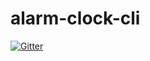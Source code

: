 # alarm-clock-cli

[![Gitter](https://badges.gitter.im/alarm-clock-cli/community.svg)](https://gitter.im/alarm-clock-cli/community?utm_source=badge&utm_medium=badge&utm_campaign=pr-badge&utm_content=badge)